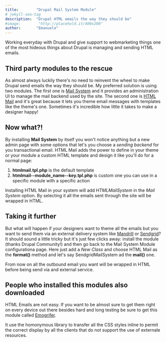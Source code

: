 ```yaml
---
title:        "Drupal Mail System Module"
# jekyll-seo-tag
description:  "Drupal HTML emails the way they should be"
#image:        "http://placehold.it/400x200"
author:       "Emanuele"
---
```


<p class="lead">Working everyday with Drupal and give support to webmarketing things one of the most hideous things about Drupal is managing and sending HTML emails.</p>

## Third party modules to the rescue

As almost always luckily there's no need to reinvent the wheel to make Drupal send emails the way they should be. My preferred solution is using two modules.
The first one is [Mail System](https://www.drupal.org/project/mailsystem) and it provides an administration UI to manage the mail backend used by the site. The second one is [HTML Mail](https://www.drupal.org/project/htmlmail) and it's great because it lets you theme email messages with templates like the theme's one.
Sometimes it's incredible how little it takes to make a designer happy!

## Now what?!

By installing **Mail System** by itself you won't notice anything but a new admin page with some options that let's you choose a *sending backend* for you transactional email. HTML Mail adds the power to define in your theme or your module a custom HTML template and design it like you'll do for a normal page:

1. **htmlmail.tpl.php** is the default template
2. **htmlmail--module_name--key.tpl.php** is custom one you can use in a specific module with a specific action

Installing HTML Mail in your system will add *HTMLMailSystem* in the *Mail System* option. By selecting it all the emails sent through the site will be wrapped in HTML.

## Taking it further

But what will happen if your designers want to theme all the emails but you want to send them via an external delivery system like [Mandrill](http://www.mandrill.com) or [Sendgrid](https://sendgrid.com)?
It should sound a little tricky but it's just few clicks away: install the module (thanks Drupal Community!) and then go back to the Mail System Module configurationa page.
Here just add a *New Class* and choose HTML Mail as the **format()** method and let's say SendgridMailSystem ad the **mail()** one.

From now on all the outbound email you want will be wrapped in HTML before being send via and external service.

## People who installed this modules also downloaded

HTML Emails are not easy. If you want to be almost sure to get them right on every device out there besides hard and long testing be sure to get this module called [Emogrifer](https://www.drupal.org/project/emogrifier).

It use the homonymous library to transfer all the CSS styles inline to permit the correct display by all the clients that do not support the use of externale resources.
